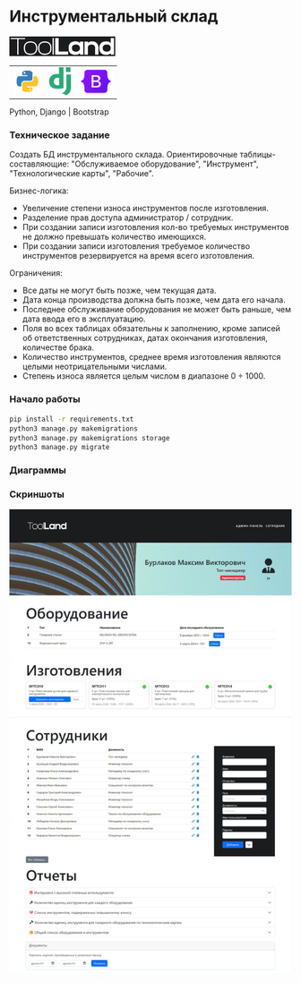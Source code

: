 # Инструментальный склад

<img src="../toolStorage/static/img/logo.jpg" style="object-fit: cover; height: 35px;">

<table cellpadding="0">
    <tr style="padding: 0">
        <td valign="top"><img src="../assets/python.png" style="object-fit: cover; height: 50px;"></td>
        <td valign="top"><img src="../assets/django.svg" style="object-fit: cover; height: 50px;"></td>
        <td valign="top"><img src="../assets/bootstrap.png" style="object-fit: cover; height: 50px;"></td>
    </tr>
</table>

Python, Django | Bootstrap

### Техническое задание

Создать БД инструментального склада. Ориентировочные таблицы-составляющие: "Обслуживаемое оборудование", "Инструмент", "Технологические карты", "Рабочие".

Бизнес-логика:
- Увеличение степени износа инструментов после изготовления.
- Разделение прав доступа администратор / сотрудник.
- При создании записи изготовления кол-во требуемых инструментов не должно превышать количество имеющихся.
- При создании записи изготовления требуемое количество инструментов резервируется на время всего изготовления.

Ограничения:
- Все даты не могут быть позже, чем текущая дата.
- Дата конца производства должна быть позже, чем дата его начала.
- Последнее обслуживание оборудования не может быть раньше, чем дата ввода его в эксплуатацию.
- Поля во всех таблицах обязательны к заполнению, кроме записей об ответственных сотрудниках, датах окончания изготовления, количестве брака.
- Количество инструментов, среднее время изготовления являются целыми неотрицательными числами.
- Степень износа является целым числом в диапазоне 0 ÷ 1000.

### Начало работы

```bash
pip install -r requirements.txt
python3 manage.py makemigrations
python3 manage.py makemigrations storage
python3 manage.py migrate
```

### Диаграммы



### Скриншоты

![Интерфейс сотрудника toolStorage](../assets/main-screenshot.jpg)
